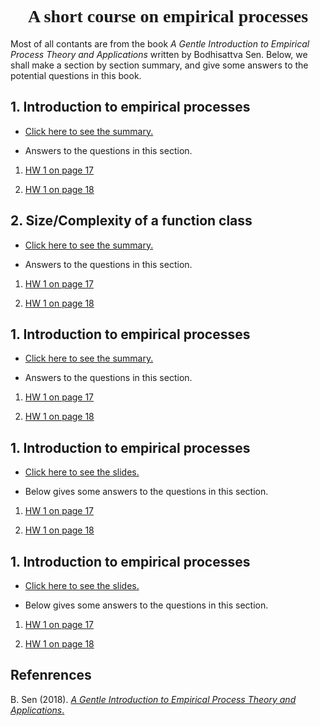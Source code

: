 # <center><font face="黑体">A short course on empirical processes</font></center>

Most of all contants are from the book *A Gentle Introduction to Empirical Process Theory and Applications* written by Bodhisattva Sen. Below, we shall make a section by section summary, and give some answers to the potential questions in this book.


## 1. Introduction to empirical processes

- <a href="subgaussians.pdf">Click here to see the summary.</a>


- Answers to the questions in this section.

1. <a href="subgaussians.pdf"> HW 1 on page 17 </a>

2. <a href="subgaussians.pdf"> HW 1 on page 18 </a>


## 2. Size/Complexity of a function class

- <a href="subgaussians.pdf">Click here to see the summary.</a>


- Answers to the questions in this section.

1. <a href="subgaussians.pdf"> HW 1 on page 17 </a>

2. <a href="subgaussians.pdf"> HW 1 on page 18 </a>


## 1. Introduction to empirical processes

- <a href="subgaussians.pdf">Click here to see the summary.</a>


- Answers to the questions in this section.

1. <a href="subgaussians.pdf"> HW 1 on page 17 </a>

2. <a href="subgaussians.pdf"> HW 1 on page 18 </a>


## 1. Introduction to empirical processes

- <a href="subgaussians.pdf">Click here to see the slides.</a>


- Below gives some answers to the questions in this section.

1. <a href="subgaussians.pdf"> HW 1 on page 17 </a>

2. <a href="subgaussians.pdf"> HW 1 on page 18 </a>


## 1. Introduction to empirical processes

- <a href="subgaussians.pdf">Click here to see the slides.</a>


- Below gives some answers to the questions in this section.

1. <a href="subgaussians.pdf"> HW 1 on page 17 </a>

2. <a href="subgaussians.pdf"> HW 1 on page 18 </a>


## Refenrences

B. Sen (2018). <a href="subgaussians.pdf"> 
*A Gentle Introduction to Empirical Process Theory and Applications*.
</a>
